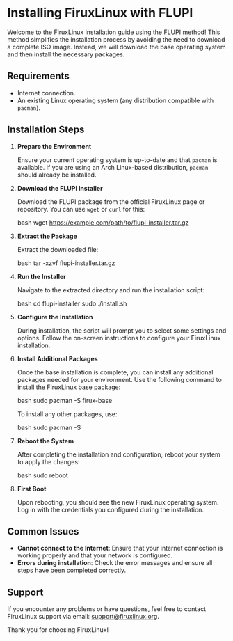 # Installing FiruxLinux with FLUPI

Welcome to the FiruxLinux installation guide using the FLUPI method! This method simplifies the installation process by avoiding the need to download a complete ISO image. Instead, we will download the base operating system and then install the necessary packages.

## Requirements

- Internet connection.
- An existing Linux operating system (any distribution compatible with `pacman`).

## Installation Steps

1. **Prepare the Environment**

   Ensure your current operating system is up-to-date and that `pacman` is available. If you are using an Arch Linux-based distribution, `pacman` should already be installed.

2. **Download the FLUPI Installer**

   Download the FLUPI package from the official FiruxLinux page or repository. You can use `wget` or `curl` for this:

   bash
   wget https://example.com/path/to/flupi-installer.tar.gz
   

3. **Extract the Package**

   Extract the downloaded file:

   bash
   tar -xzvf flupi-installer.tar.gz
   

4. **Run the Installer**

   Navigate to the extracted directory and run the installation script:

   bash
   cd flupi-installer
   sudo ./install.sh
   

5. **Configure the Installation**

   During installation, the script will prompt you to select some settings and options. Follow the on-screen instructions to configure your FiruxLinux installation.

6. **Install Additional Packages**

   Once the base installation is complete, you can install any additional packages needed for your environment. Use the following command to install the FiruxLinux base package:

   bash
   sudo pacman -S firux-base
   

   To install any other packages, use:

   bash
   sudo pacman -S <package-name>
   

7. **Reboot the System**

   After completing the installation and configuration, reboot your system to apply the changes:

   bash
   sudo reboot
   

8. **First Boot**

   Upon rebooting, you should see the new FiruxLinux operating system. Log in with the credentials you configured during the installation.

## Common Issues

- **Cannot connect to the Internet**: Ensure that your internet connection is working properly and that your network is configured.
- **Errors during installation**: Check the error messages and ensure all steps have been completed correctly.

## Support

If you encounter any problems or have questions, feel free to contact FiruxLinux support via email: support@firuxlinux.org.

Thank you for choosing FiruxLinux!
